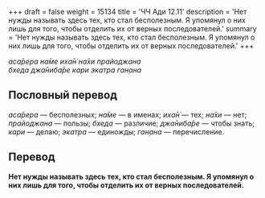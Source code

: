 +++
draft = false
weight = 15134
title = 'ЧЧ Ади 12.11'
description = 'Нет нужды называть здесь тех, кто стал бесполезным. Я упомянул о них лишь для того, чтобы отделить их от верных последователей.'
summary = 'Нет нужды называть здесь тех, кто стал бесполезным. Я упомянул о них лишь для того, чтобы отделить их от верных последователей.'
+++

_аса̄рера на̄ме иха̄н̇ на̄хи прайоджана  
бхеда джа̄ниба̄ре кари экатра ган̣ана_

## Пословный перевод

_аса̄рера_ — бесполезных; _на̄ме_ — в именах; _иха̄н̇_ — тех; _на̄хи_ — нет; _прайоджана_ — пользы; _бхеда_ — различие; _джа̄ниба̄ре_ — чтобы знать; _кари_ — делаю; _экатра_ — единожды; _ган̣ана_ — перечисление.

## Перевод

**Нет нужды называть здесь тех, кто стал бесполезным. Я упомянул о них лишь для того, чтобы отделить их от верных последователей.**
